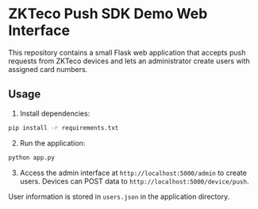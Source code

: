 # ZKTeco Push SDK Demo Web Interface

This repository contains a small Flask web application that accepts push
requests from ZKTeco devices and lets an administrator create users with
assigned card numbers.

## Usage

1. Install dependencies:

```bash
pip install -r requirements.txt
```

2. Run the application:

```bash
python app.py
```

3. Access the admin interface at `http://localhost:5000/admin` to create users.
Devices can POST data to `http://localhost:5000/device/push`.

User information is stored in `users.json` in the application directory.
